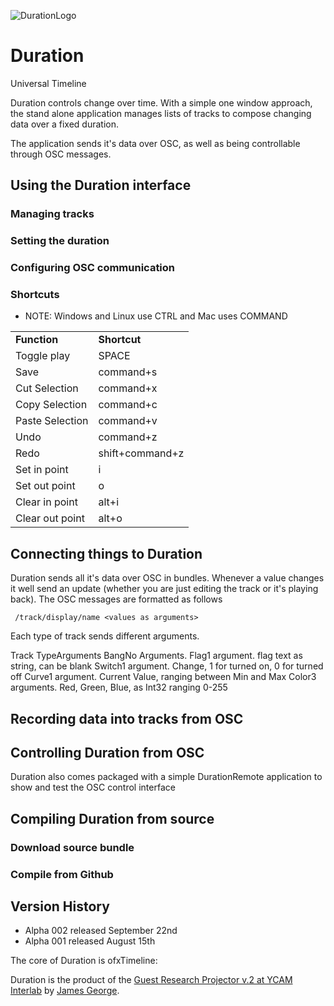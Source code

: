 ![DurationLogo](http://www.duration.cc/icon256.png)
# Duration

Universal Timeline 

Duration controls change over time. With a simple one window approach, the stand alone application manages lists of tracks to compose changing data over a fixed duration.

The application sends it's data over OSC, as well as being controllable through OSC messages.


## Using the Duration interface

### Managing tracks

### Setting the duration

### Configuring OSC communication



### Shortcuts

* NOTE: Windows and Linux use CTRL and Mac uses COMMAND 

<table>
    <tr>
        <td style="font-weight:bold">Function</td><td style="font-weight:bold">Shortcut</td>
    </tr>
    <tr>
        <td>Toggle play</td><td>SPACE</td>
    </tr>
    <tr>
        <td>Save</td><td>command+s</td>
    </tr>
    <tr>
        <td>Cut Selection</td><td>command+x</td>
    </tr>
    <tr>
        <td>Copy Selection</td><td>command+c</td>
    </tr>
    <tr>
        <td>Paste Selection</td><td>command+v</td>
    </tr>
    <tr>
        <td>Undo</td><td>command+z</td>
    </tr>
    <tr>
        <td>Redo</td><td>shift+command+z</td>
    </tr>
    <tr>
        <td>Set in point</td><td>i</td>
    </tr>
    <tr>
        <td>Set out point</td><td>o</td>
    </tr>
    <tr>
        <td>Clear in point</td><td>alt+i</td>
    </tr>
    <tr>
        <td>Clear out point</td><td>alt+o</td>
    </tr>
</table>

## Connecting things to Duration

Duration sends all it's data over OSC in bundles. Whenever a value changes it well send an update (whether you are just editing the track or it's playing back). The OSC messages are formatted as follows

     /track/display/name <values as arguments>

Each type of track sends different arguments.
</table
    <tr><td style="font-weight: bold">Track Type</td><td style="font-weight: bold">Arguments</td></tr>
    <tr><td>Bang</td><td>No Arguments.</td></tr>
    <tr><td>Flag</td><td>1 argument. flag text as string, can be blank</td></tr>
    <tr><td>Switch</td><td>1 argument. Change, 1 for turned on, 0 for turned off</td></tr>
    <tr><td>Curve</td><td>1 argument. Current Value, ranging between Min and Max</td></tr>
    <tr><td>Color</td><td>3 arguments. Red, Green, Blue, as Int32 ranging 0-255</td></tr>
</table>

## Recording data into tracks from OSC

## Controlling Duration from OSC

Duration also comes packaged with a simple DurationRemote application to show and test the OSC control interface

## Compiling Duration from source


### Download source bundle

### Compile from Github



## Version History
 - Alpha 002 released September 22nd
 - Alpha 001 released August 15th



The core of Duration is ofxTimeline: 

Duration is the product of the [Guest Research Projector v.2 at YCAM Interlab](http://interlab.ycam.jp/en/projects/guestresearch/vol2) by [James George](http://www.jamesgeorge.org). 